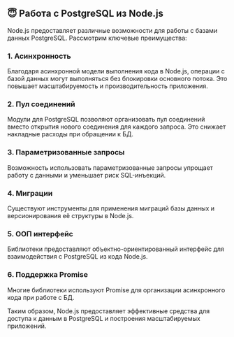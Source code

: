 ## 😇 Работа с PostgreSQL из Node.js

Node.js предоставляет различные возможности для работы с базами данных PostgreSQL. Рассмотрим ключевые преимущества:

### 1. Асинхронность

Благодаря асинхронной модели выполнения кода в Node.js, операции с базой данных могут выполняться без блокировки основного потока. Это повышает масштабируемость и производительность приложения.

### 2. Пул соединений 

Модули для PostgreSQL позволяют организовать пул соединений вместо открытия нового соединения для каждого запроса. Это снижает накладные расходы при обращении к БД.

### 3. Параметризованные запросы

Возможность использовать параметризованные запросы упрощает работу с данными и уменьшает риск SQL-инъекций.

### 4. Миграции

Существуют инструменты для применения миграций базы данных и версионирования её структуры в Node.js. 

### 5. ООП интерфейс

Библиотеки предоставляют объектно-ориентированный интерфейс для взаимодействия с PostgreSQL из кода Node.js.

### 6. Поддержка Promise

Многие библиотеки используют Promise для организации асинхронного кода при работе с БД.

Таким образом, Node.js предоставляет эффективные средства для доступа к данным в PostgreSQL и построения масштабируемых приложений.